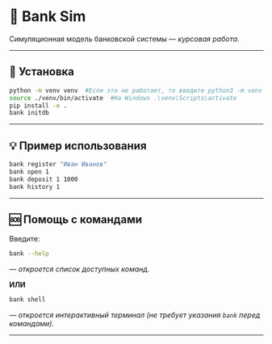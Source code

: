 # 🏦 Bank Sim

Симуляционная модель банковской системы — *курсовая работа*.

---

## 🚀 Установка

```bash
python -m venv venv  #Если это не работает, то введите python3 -m venv venv 
source ./venv/bin/activate  #На Windows .\venv\Scripts\activate
pip install -e .
bank initdb
```



---

## 💡 Пример использования

```bash
bank register "Иван Иванов"
bank open 1
bank deposit 1 1000
bank history 1
```

---

## 🆘 Помощь с командами

Введите:

```bash
bank --help
```
*— откроется список доступных команд.*

**ИЛИ**

```bash
bank shell
```
*— откроется интерактивный терминал (не требует указания `bank` перед командами).*

---